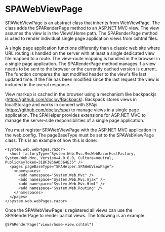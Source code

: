 # SPAWebViewPage

SPAWebViewPage is an abstract class that inherits from WebViewPage. The class adds the SPARenderPage method to an ASP.NET MVC view. The view assumes the view is in the Views\Home path. The SPARenderPage method is used to render individual single page application views from cshtml files.

A single page application functions differently than a classic web site where URL routing is handled on the server with at least a single dedicated view file mapped to a route. The view-route mapping is handled in the browser in a single page application. The SPARenderPage method manages if a view needs to be sent to the browser or the currently cached version is current. The function compares the last modified header to the view's file last updated time. If the file has been modified since the last request the view is included in the overal response.

View markup is cached in the browser using a mechanism like backpackjs (https://github.com/docluv/Backpack). Backpack stores views in localStorage and works in concert with SPAjs (https://github.com/docluv/spa) to manage views in a single page application. The SPAHelper provides extensions for ASP.NET MVC to manage the server-side responsibilities of a single page application.

You must register SPAWebViewPage with the ASP.NET MVC application in the web.config. The pageBaseType must be set to the SPAWebViewPage class. This is an example of how this is done:

    <system.web.webPages.razor>
      <host factoryType="System.Web.Mvc.MvcWebRazorHostFactory, System.Web.Mvc, Version=4.0.0.0, Culture=neutral, PublicKeyToken=31BF3856AD364E35" />
      <pages pageBaseType="SPAHelper.SPAWebViewPage">
        <namespaces>
          <add namespace="System.Web.Mvc" />
          <add namespace="System.Web.Mvc.Ajax" />
          <add namespace="System.Web.Mvc.Html" />
          <add namespace="System.Web.Routing" />
        </namespaces>
      </pages>
    </system.web.webPages.razor>

Once the SPAWebViewPage is registered all views can use the SPARenderPage to render partial views. The following is an example:

    @SPARenderPage("views/home-view.cshtml")

